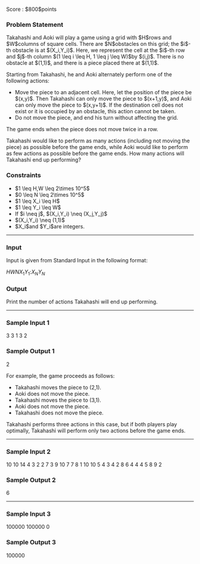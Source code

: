 
<div>

<span>

<span>

<p>
Score : $800$points
</p>

<div>

<section>

### **Problem Statement**

<p>
Takahashi and Aoki will play a game using a grid with $H$rows and $W$columns of square cells.
There are $N$obstacles on this grid; the $i$-th obstacle is at $(X_i,Y_i)$.
Here, we represent the cell at the $i$-th row and $j$-th column $(1 \leq i \leq H, 1 \leq j \leq W)$by $(i,j)$.
There is no obstacle at $(1,1)$, and there is a piece placed there at $(1,1)$.
</p>

<p>
Starting from Takahashi, he and Aoki alternately perform one of the following actions:
</p>

<ul>

<li>
Move the piece to an adjacent cell.
    Here, let the position of the piece be $(x,y)$. Then Takahashi can only move the piece to $(x+1,y)$, and Aoki can only move the piece to $(x,y+1)$.
    If the destination cell does not exist or it is occupied by an obstacle, this action cannot be taken.
</li>

<li>
Do not move the piece, and end his turn without affecting the grid.
</li>

</ul>

<p>
The game ends when the piece does not move twice in a row.
</p>

<p>
Takahashi would like to perform as many actions (including not moving the piece) as possible before the game ends, while Aoki would like to perform as few actions as possible before the game ends.
How many actions will Takahashi end up performing?
</p>

</section>

</div>

<div>

<section>

### **Constraints**

<ul>

<li>
$1 \leq H,W \leq 2\times 10^5$
</li>

<li>
$0 \leq N \leq 2\times 10^5$
</li>

<li>
$1 \leq X_i \leq H$
</li>

<li>
$1 \leq Y_i \leq W$
</li>

<li>
If $i \neq j$, $(X_i,Y_i) \neq (X_j,Y_j)$
</li>

<li>
$(X_i,Y_i) \neq (1,1)$
</li>

<li>
$X_i$and $Y_i$are integers.
</li>

</ul>

</section>

</div>

---

<div>

<div>

<section>

### **Input**

<p>
Input is given from Standard Input in the following format:
</p>

<div>

$H$$W$$N$$X_1$$Y_1$$:$$X_N$$Y_N$
</div>

</section>

</div>

<div>

<section>

### **Output**

<p>
Print the number of actions Takahashi will end up performing.
</p>

</section>

</div>

</div>

---

<div>

<section>

### **Sample Input 1**

<div>

3 3 1
3 2

</div>

</section>

</div>

<div>

<section>

### **Sample Output 1**

<div>

2

</div>

<p>
For example, the game proceeds as follows:
</p>

<ul>

<li>
Takahashi moves the piece to (2,1).
</li>

<li>
Aoki does not move the piece.
</li>

<li>
Takahashi moves the piece to (3,1).
</li>

<li>
Aoki does not move the piece.
</li>

<li>
Takahashi does not move the piece.
</li>

</ul>

<p>
Takahashi performs three actions in this case, but if both players play optimally, Takahashi will perform only two actions before the game ends.
</p>

</section>

</div>

---

<div>

<section>

### **Sample Input 2**

<div>

10 10 14
4 3
2 2
7 3
9 10
7 7
8 1
10 10
5 4
3 4
2 8
6 4
4 4
5 8
9 2

</div>

</section>

</div>

<div>

<section>

### **Sample Output 2**

<div>

6

</div>

</section>

</div>

---

<div>

<section>

### **Sample Input 3**

<div>

100000 100000 0

</div>

</section>

</div>

<div>

<section>

### **Sample Output 3**

<div>

100000

</div>

</section>

</div>

</span>

</span>

</div>
